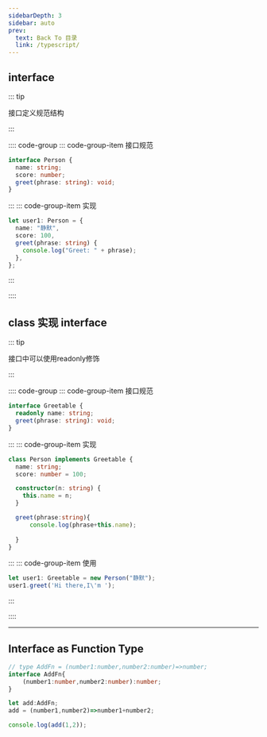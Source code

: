 ```yaml
---
sidebarDepth: 3
sidebar: auto
prev:
  text: Back To 目录
  link: /typescript/
---
```


## interface

::: tip

接口定义规范结构

:::

:::: code-group
::: code-group-item 接口规范

```typescript
interface Person {
  name: string;
  score: number;
  greet(phrase: string): void;
}
```

:::
::: code-group-item 实现

```typescript
let user1: Person = {
  name: "静默",
  score: 100,
  greet(phrase: string) {
    console.log("Greet: " + phrase);
  },
};

```

:::

::::



## class 实现 interface

::: tip

接口中可以使用readonly修饰

:::

:::: code-group
::: code-group-item 接口规范

```typescript {2}
interface Greetable {
  readonly name: string;
  greet(phrase: string): void;
}
```

:::
::: code-group-item 实现

```typescript
class Person implements Greetable {
  name: string;
  score: number = 100;

  constructor(n: string) {
    this.name = n;
  }

  greet(phrase:string){
      console.log(phrase+this.name);
      
  }
}
```

:::
::: code-group-item 使用

```typescript {1}
let user1: Greetable = new Person("静默");
user1.greet('Hi there,I\'m ');
```

:::

::::

---------

## Interface as Function Type

```typescript {1-2}
// type AddFn = (number1:number,number2:number)=>number;
interface AddFn{
    (number1:number,number2:number):number;
}

let add:AddFn;
add = (number1,number2)=>number1+number2;

console.log(add(1,2));
```

